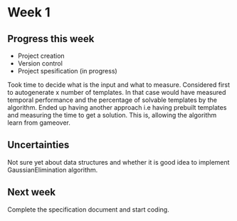 # Week 1 

## Progress this week

* Project creation
* Version control
* Project spesification (in progress)

Took time to decide what is the input and what to measure.
Considered first to autogenerate x number of templates. In that case would have measured temporal performance and the percentage of solvable templates by the algorithm.
Ended up having another approach i.e having prebuilt templates and measuring the time to get a solution. This is, allowing the algorithm learn from gameover.

## Uncertainties
Not sure yet about data structures and whether it is good idea to implement GaussianElimination algorithm.

## Next week
Complete the specification document and start coding.
